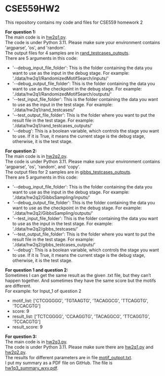 # CSE559HW2
This repository contains my code and files for CSE559 homework 2  
  

**For question 1:**  
The main code is in [hw2q1.py](cse559code/hw2q1.py).  
The code is under Python 3.11. Please make sure your environment contains 'argparse', 'os', and 'random'.  
The output files for 4 samples are in [rand_testcases_outputs](cse559code/data/hw2q1/rand_testcases_outputs).  
There are 5 arguments in this code:  
* '--debug_input_file_folder': This is the folder containing the data you want to use as the input in the debug stage. For example: './data/hw2q1/RandomizedMotifSearch/inputs/'  
* '--debug_output_file_folder': This is the folder containing the data you want to use as the checkpoint in the debug stage. For example: './data/hw2q1/RandomizedMotifSearch/outputs/'  
* '--test_input_file_folder': This is the folder containing the data you want to use as the input in the test stage. For example: './data/hw2q1/rand_testcases/'  
* '--test_output_file_folder': This is the folder where you want to put the result file in the test stage. For example: './data/hw2q1/rand_testcases_outputs/'  
* '--debug': This is a boolean variable, which controls the stage you want to use. If it is True, it means the current stage is the debug stage, otherwise, it is the test stage.    
  
  
**For question 2:**  
The main code is in [hw2q2.py](cse559code/hw2q2.py).  
The code is under Python 3.11. Please make sure your environment contains 'argparse', 'os', 'random', and 'copy'.  
The output files for 2 samples are in [gibbs_testcases_outputs](cse559code/data/hw2q2/gibbs_testcases_outputs).  
There are 5 arguments in this code:  
* '--debug_input_file_folder': This is the folder containing the data you want to use as the input in the debug stage. For example: './data/hw2q2/GibbsSampling/inputs/'  
* '--debug_output_file_folder': This is the folder containing the data you want to use as the checkpoint in the debug stage. For example: './data/hw2q2/GibbsSampling/outputs/'  
* '--test_input_file_folder': This is the folder containing the data you want to use as the input in the test stage. For example: './data/hw2q2/gibbs_testcases/'  
* '--test_output_file_folder': This is the folder where you want to put the result file in the test stage. For example: './data/hw2q2/gibbs_testcases_outputs/'  
* '--debug': This is a boolean variable, which controls the stage you want to use. If it is True, it means the current stage is the debug stage, otherwise, it is the test stage.    
  
  
**For question 1 and question 2:**  
Sometimes I can get the same result as the given .txt file, but they can’t happen together. And sometimes they have the same score but the motifs are different.  
For example: for Input_1 of question 2  
  - motif_list:  ['CTCGGGGG', 'TGTAAGTG', 'TACAGGCG', 'TTCAGGTG', 'TCCACGTG']  
  - score:  9  
  - result_list:  ['TCTCGGGG', 'CCAAGGTG', 'TACAGGCG', 'TTCAGGTG', 'TCCACGTG']  
  - result_score:  9  
  
  
**For question 3:**  
The main code is in [hw2q3.py](cse559code/hw2q3.py).  
The code is under Python 3.11. Please make sure there are [hw2q1.py](cse559code/hw2q1.py) and [hw2q2.py](cse559code/hw2q2.py).  
The results for different parameters are in file [motif_outpot.txt](cse559code/data/hw2q3/motif_outpot.txt).  
I put my summary as a PDF file on GitHub. The file is [hw1q3_summary_wxy.pdf](hw1q3_summary_wxy.pdf).  
